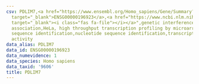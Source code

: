 ```yaml
---
csv: PDLIM7,<a href="https://www.ensembl.org/Homo_sapiens/Gene/Summary?db=core;g=ENSG00000196923"
  target="_blank">ENSG00000196923</a>,<a href="https://www.ncbi.nlm.nih.gov/pubmed/17216044"
  target="_blank"><i class="fas fa-file"></i></a>",genetic interference,functional
  association,HeLa, high throughput transcription profiling by microarray,nucleotide
  sequence identification,nucleotide sequence identification,transcriptional regulation,up-regulates
  activity
data_alias: PDLIM7
data_id: ENSG00000196923
data_numevidence: 1
data_species: Homo sapiens
data_taxid: '9606'
title: PDLIM7
---
```

